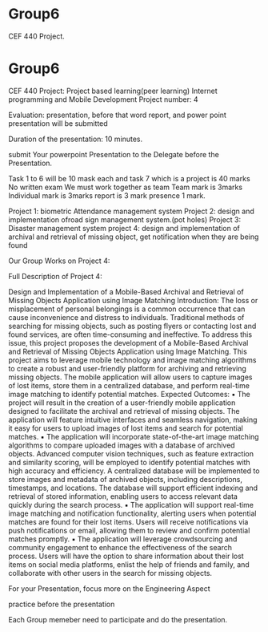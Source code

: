# Group6
CEF 440 Project.

# Group6
CEF 440 Project: Project based learning(peer learning)
Internet programming and Mobile Development
Project number: 4

Evaluation: presentation, before that word report, and power point presentation will be submitted

Duration of the presentation: 10 minutes.

submit Your powerpoint Presentation to the Delegate before the Presentation.

Task 1 to 6 will be 10 mask each and task 7 which is a project is 40 marks
No written exam
We must work together as team
Team mark is 3marks
Individual mark is 3marks
report is 3 mark
presence 1 mark.

Project 1: biometric Attendance management system
Project 2: design and implementation ofroad sign management system.(pot holes)
Project 3: Disaster management system
project 4: design and implementation of archival and retrieval of missing object, get notification when they are being found

Our Group Works on Project 4:

Full Description of Project 4:

Design and Implementation of a Mobile-Based Archival and Retrieval of Missing Objects
Application using Image Matching
Introduction:
The loss or misplacement of personal belongings is a common occurrence that can cause
inconvenience and distress to individuals. Traditional methods of searching for missing objects,
such as posting flyers or contacting lost and found services, are often time-consuming and
ineffective. To address this issue, this project proposes the development of a Mobile-Based
Archival and Retrieval of Missing Objects Application using Image Matching.
This project aims to leverage mobile technology and image matching algorithms to create a robust
and user-friendly platform for archiving and retrieving missing objects. The mobile application
will allow users to capture images of lost items, store them in a centralized database, and perform
real-time image matching to identify potential matches.
Expected Outcomes:
▪ The project will result in the creation of a user-friendly mobile application designed to
facilitate the archival and retrieval of missing objects. The application will feature intuitive
interfaces and seamless navigation, making it easy for users to upload images of lost items
and search for potential matches.
▪ The application will incorporate state-of-the-art image matching algorithms to compare
uploaded images with a database of archived objects. Advanced computer vision
techniques, such as feature extraction and similarity scoring, will be employed to identify
potential matches with high accuracy and efficiency.
A centralized database will be implemented to store images and metadata of archived
objects, including descriptions, timestamps, and locations. The database will support
efficient indexing and retrieval of stored information, enabling users to access relevant data
quickly during the search process.
▪ The application will support real-time image matching and notification functionality,
alerting users when potential matches are found for their lost items. Users will receive
notifications via push notifications or email, allowing them to review and confirm potential
matches promptly.
▪ The application will leverage crowdsourcing and community engagement to enhance the
effectiveness of the search process. Users will have the option to share information about
their lost items on social media platforms, enlist the help of friends and family, and
collaborate with other users in the search for missing objects.

For your Presentation, focus more on the Engineering Aspect 

practice before the presentation

Each Group memeber need to participate and do the presentation.
